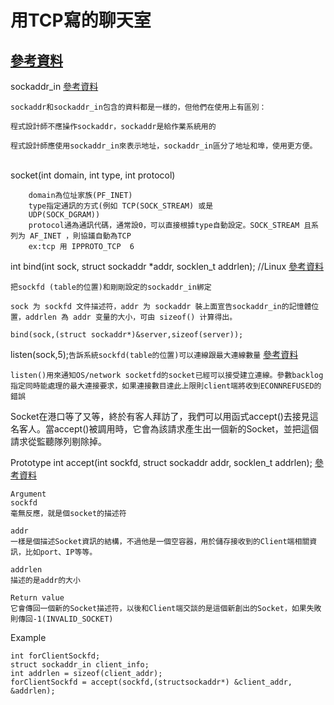 # 用TCP寫的聊天室<br />
## [參考資料](http://zake7749.github.io/2015/03/17/SocketProgramming/)
sockaddr_in [參考資料](https://codertw.com/%E5%89%8D%E7%AB%AF%E9%96%8B%E7%99%BC/392331/)
```
sockaddr和sockaddr_in包含的資料都是一樣的，但他們在使用上有區別：

程式設計師不應操作sockaddr，sockaddr是給作業系統用的

程式設計師應使用sockaddr_in來表示地址，sockaddr_in區分了地址和埠，使用更方便。
``` 
<br />
socket(int domain, int type, int protocol)<br />

```
    domain為位址家族(PF_INET)
    type指定通訊的方式(例如 TCP(SOCK_STREAM) 或是
    UDP(SOCK_DGRAM))
    protocol通為通訊代碼，通常設0，可以直接根據type自動設定。SOCK_STREAM 且系列为 AF_INET ，則協議自動為TCP
    ex:tcp 用 IPPROTO_TCP  6
```

int bind(int sock, struct sockaddr *addr, socklen_t addrlen);  //Linux [參考資料](http://c.biancheng.net/cpp/html/3033.html)

```
把sockfd (table的位置)和剛剛設定的sockaddr_in綁定

sock 为 sockfd 文件描述符，addr 为 sockaddr 裝上面宣告sockaddr_in的記憶體位置，addrlen 為 addr 变量的大小，可由 sizeof() 计算得出。

bind(sock,(struct sockaddr*)&server,sizeof(server)); 
```

listen(sock,5);`告訴系統sockfd(table的位置)可以連線跟最大連線數量` [參考資料](http://stenlyho.blogspot.com/2008/08/socket-listen.html)

```listen()用來通知OS/network socketfd的socket已經可以接受建立連線。參數backlog指定同時能處理的最大連接要求，如果連接數目達此上限則client端將收到ECONNREFUSED的錯誤```

Socket在港口等了又等，終於有客人拜訪了，我們可以用函式accept()去接見這名客人。當accept()被調用時，它會為該請求產生出一個新的Socket，並把這個請求從監聽隊列剔除掉。

Prototype
int accept(int sockfd, struct sockaddr addr, socklen_t addrlen); [參考資料](http://zake7749.github.io/2015/03/17/SocketProgramming/)
```
Argument
sockfd
毫無反應，就是個socket的描述符

addr
一樣是個描述Socket資訊的結構，不過他是一個空容器，用於儲存接收到的Client端相關資訊，比如port、IP等等。

addrlen
描述的是addr的大小

Return value
它會傳回一個新的Socket描述符，以後和Client端交談的是這個新創出的Socket，如果失敗則傳回-1(INVALID_SOCKET)
```
Example
```
int forClientSockfd;
struct sockaddr_in client_info;
int addrlen = sizeof(client_addr);
forClientSockfd = accept(sockfd,(structsockaddr*) &client_addr, &addrlen);
```
